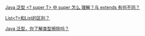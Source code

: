 [Java 泛型 <? super T> 中 super 怎么 理解？与 extends 有何不同？](https://www.zhihu.com/question/20400700/answer/117464182)

[List<?>和List<T>的区别？](https://www.zhihu.com/question/31429113  )

[Java 泛型，你了解类型擦除吗？](https://blog.csdn.net/briblue/article/details/76736356)